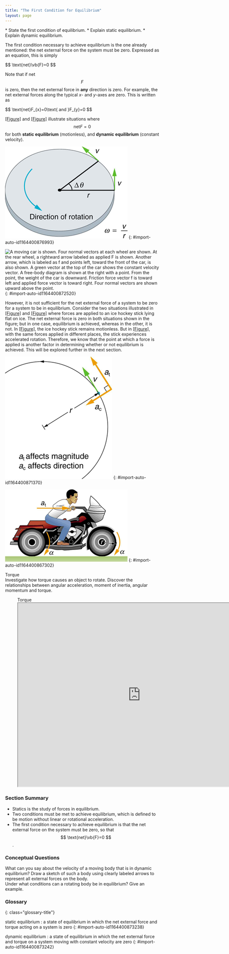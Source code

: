 ```yaml
---
title: "The First Condition for Equilibrium"
layout: page
---
```



<div class="abstract" markdown="1">
* State the first condition of equilibrium.
* Explain static equilibrium.
* Explain dynamic equilibrium.

</div>

The first condition necessary to achieve equilibrium is the one already
mentioned: the net external force on the system must be zero. Expressed as an
equation, this is simply

<div class="equation" id="eip-6">
 $$ \text{net}\vb{F}=0 $$
</div>

Note that if net $$ F $$ is zero, then the net external force in **any**
direction is zero. For example, the net external forces along the typical *x*-
and *y*-axes are zero. This is written as

<div class="equation" id="eip-180">
 $$ \text{net}F_{x}=0\text{ and }F_{y}=0 $$
</div>

[[Figure]](#import-auto-id1164400876993)
and [[Figure]](#import-auto-id1164400872520) illustrate situations where $$
\text{net}F=0 $$ for both **static equilibrium** (motionless), and **dynamic equilibrium**
(constant velocity).

![In the figure, a stationary man is standing on the ground. His feet are at a distance apart. His hands are at his waist. The left side is labeled as net F is equal to zero. At the right side a free body diagram is shown with one point and two arrows, one vertically upward labeled as N and another vertically downward labeled as W, from the point.](../resources/Figure_10_01_01a.jpg "This motionless person is in static equilibrium. The forces acting on him add up to zero. Both forces are vertical in this case.")
{: #import-auto-id1164400876993}

![A moving car is shown. Four normal vectors at each wheel are shown. At the rear wheel, a rightward arrow labeled as applied F is shown. Another arrow, which is labeled as f and points left, toward the front of the car, is also shown. A green vector at the top of the car shows the constant velocity vector. A free-body diagram is shown at the right with a point. From the point, the weight of the car is downward. Friction force vector f is toward left and applied force vector is toward right. Four normal vectors are shown upward above the point.](../resources/Figure_10_01_02a.jpg "This car is in dynamic equilibrium because it is moving at constant velocity. There are horizontal and vertical forces, but the net external force in any direction is zero. The applied force  \( F_{\text{app}} \)  between the tires and the road is balanced by air friction, and the weight of the car is supported by the normal forces, here shown to be equal for all four tires.&#10;             ")
{: #import-auto-id1164400872520}

However, it is not sufficient for the net external force of a system to be zero
for a system to be in equilibrium. Consider the two situations illustrated
in [[Figure]](#import-auto-id1164400871370)
and [[Figure]](#import-auto-id1164400867302) where forces are applied to an ice
hockey stick lying flat on ice. The net external force is zero in both
situations shown in the figure; but in one case, equilibrium is achieved,
whereas in the other, it is not. In [[Figure]](#import-auto-id1164400871370),
the ice hockey stick remains motionless. But
in [[Figure]](#import-auto-id1164400867302), with the same forces applied in
different places, the stick experiences accelerated rotation. Therefore, we know
that the point at which a force is applied is another factor in determining
whether or not equilibrium is achieved. This will be explored further in the
next section.

![A hockey stick is shown. At the middle point of the stick, two red colored force vectors are shown one pointing to the right and the other to the left. The line of action of the two forces is the same. The top of the figure is labeled as net force F is equal to zero. At the lower right side the free body diagram, a point with two horizontal vectors, each labeled F and directed away from the point, is shown.](../resources/Figure_10_01_03a.jpg "An ice hockey stick lying flat on ice with two equal and opposite horizontal forces applied to it. Friction is negligible, and the gravitational force is balanced by the support of the ice (a normal force). Thus, \( \text{net }F=0 \) . Equilibrium is achieved, which is static equilibrium in this case.&#10;      ")
{: #import-auto-id1164400871370}

![A hockey stick is shown. The two force vectors acting on the hockey stick are shown, one pointing to the right and the other to the left. The lines of action of the two forces are different. Each vector is labeled as F. At the top and the bottom of the stick there are two circular arrows, showing the clockwise direction of the rotation. At the lower right side the free body diagram, a point with two horizontal vectors, each labeled F and directed away from the point, is shown.](../resources/Figure_10_01_04a.jpg "The same forces are applied at other points and the stick rotates&#x2014;in fact, it experiences an accelerated rotation. Here \( \text{net }F=0 \) but the system is not at equilibrium. Hence, the \( \text{net }F=0 \) is a necessary&#x2014;but not sufficient&#x2014;condition for achieving equilibrium.")
{: #import-auto-id1164400867302}

<div class="note" data-label="PhET Exploration" markdown="1">
<div class="title">
 Torque
</div>
Investigate how torque causes an object to rotate. Discover the relationships between angular acceleration, moment of inertia, angular momentum and torque.

<figure markdown="1">
<figcaption>
Torque
</figcaption>
<iframe src="https://phet.colorado.edu/sims/cheerpj/rotation/latest/rotation.
html?simulation=torque" width="800" height="600"
allowfullscreen></iframe>
</figure>
</div>

### Section Summary

* Statics is the study of forces in
  equilibrium.
* Two conditions must be met to achieve
  equilibrium, which is defined to be motion without linear or rotational
  acceleration.
* The first condition necessary to achieve
  equilibrium is that the net external force on the system must be zero, so that
 $$ \text{net}\vb{F}=0 $$.

### Conceptual Questions

<div class="exercise" data-element-type="conceptual-questions">
<div class="problem" markdown="1">
What can you say about the velocity of a moving body that is in dynamic equilibrium? Draw a sketch of such a body using clearly labeled arrows to represent all external forces on the body.

</div>
</div>

<div class="exercise" data-element-type="conceptual-questions">
<div class="problem" markdown="1">
Under what conditions can a rotating body be in equilibrium? Give an example.

</div>
</div>

<div class="glossary" markdown="1">

### Glossary
{: class="glossary-title"}

static equilibrium
: a state of equilibrium in which the net external force and torque acting on a
system is zero
{: #import-auto-id1164400873238}

dynamic equilibrium
: a state of equilibrium in which the net external force and torque on a system
moving with constant velocity are zero
{: #import-auto-id1164400873242}

</div>
